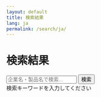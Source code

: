 ```yaml
---
layout: default
title: 検索結果
lang: ja
permalink: /search/ja/
---
```


<div class="search-page">
  <div class="search-page-header">
    <h1>検索結果</h1>
    <div class="search-box-container">
      <input type="text" id="search-page-input" placeholder="企業名・製品名で検索..." autocomplete="off">
      <button id="search-page-button" type="button">検索</button>
    </div>
  </div>
  
  <div id="search-page-results" class="search-page-results">
    <div class="search-message" id="search-message">検索キーワードを入力してください</div>
  </div>
</div>

<script>
class SearchPage {
  constructor() {
    this.searchData = null;
    this.searchInput = document.getElementById('search-page-input');
    this.searchButton = document.getElementById('search-page-button');
    this.searchResults = document.getElementById('search-page-results');
    this.searchMessage = document.getElementById('search-message');
    
    this.init();
  }

  async init() {
    await this.loadSearchData();
    this.bindEvents();
    this.handleURLQuery();
  }

  async loadSearchData() {
    try {
      const response = await fetch('/assets/data/search_ja.json');
      this.searchData = await response.json();
    } catch (error) {
      console.error('Failed to load search data:', error);
      this.searchMessage.textContent = '検索データの読み込みに失敗しました。';
    }
  }

  bindEvents() {
    this.searchButton.addEventListener('click', () => {
      this.performSearch();
    });

    this.searchInput.addEventListener('keypress', (e) => {
      if (e.key === 'Enter') {
        this.performSearch();
      }
    });

    this.searchInput.addEventListener('input', (e) => {
      if (e.target.value.trim() === '') {
        this.clearResults();
      }
    });
  }

  handleURLQuery() {
    const urlParams = new URLSearchParams(window.location.search);
    const query = urlParams.get('q');
    
    if (query) {
      this.searchInput.value = query;
      this.performSearch();
    }
  }

  performSearch() {
    const query = this.searchInput.value.trim();
    
    if (!query || query.length < 2) {
      this.searchMessage.textContent = '2文字以上入力してください。';
      this.searchResults.innerHTML = '<div class="search-message">2文字以上入力してください。</div>';
      return;
    }

    if (!this.searchData) {
      this.searchMessage.textContent = '検索データが読み込まれていません。';
      this.searchResults.innerHTML = '<div class="search-message">検索データが読み込まれていません。</div>';
      return;
    }

    // Update URL
    const url = new URL(window.location);
    url.searchParams.set('q', query);
    window.history.replaceState({}, '', url);

    const results = this.searchItems(query);
    this.displayResults(results, query);
  }

  searchItems(query) {
    const normalizedQuery = query.toLowerCase();
    const titleResults = [];
    const otherResults = [];

    const allItems = [...this.searchData.companies, ...this.searchData.products];

    allItems.forEach(item => {
      const score = this.calculateScore(item, normalizedQuery);
      if (score > 0) {
        const titleMatch = item.title.toLowerCase().includes(normalizedQuery) || 
                           this.containsWords(item.title.toLowerCase(), normalizedQuery);
        
        if (titleMatch) {
          titleResults.push({ ...item, score });
        } else {
          otherResults.push({ ...item, score });
        }
      }
    });

    titleResults.sort((a, b) => b.score - a.score);
    otherResults.sort((a, b) => b.score - a.score);

    return [...titleResults, ...otherResults];
  }

  calculateScore(item, query) {
    let score = 0;
    const title = item.title.toLowerCase();
    const summary = item.summary.toLowerCase();
    const tags = item.tags.map(tag => tag.toLowerCase());

    if (title === query) {
      score += 100;
    } else if (title.includes(query)) {
      score += 50;
    } else if (this.containsWords(title, query)) {
      score += 30;
    }

    if (summary.includes(query)) {
      score += 20;
    } else if (this.containsWords(summary, query)) {
      score += 10;
    }

    tags.forEach(tag => {
      if (tag.includes(query)) {
        score += 15;
      }
    });

    return score;
  }

  containsWords(text, query) {
    const words = query.split(/\s+/);
    return words.some(word => text.includes(word));
  }

  displayResults(results, query) {
    if (results.length === 0) {
      this.searchResults.innerHTML = `
        <div class="search-message">
          「${this.escapeHtml(query)}」の検索結果が見つかりませんでした。
        </div>
      `;
      return;
    }

    const html = `
      <div class="search-results-header">
        <h2>「${this.escapeHtml(query)}」の検索結果 (${results.length}件)</h2>
      </div>
      <div class="search-results-list">
        ${results.map(item => `
          <div class="search-result-item">
            <div class="search-result-type">${item.type}</div>
            <h3><a href="${item.url}">${item.title}</a></h3>
            <div class="search-result-rating">
              <span class="rating-value">${item.rating}</span>
              <span class="rating-stars">★</span>
            </div>
            <p class="search-result-summary">${item.summary}</p>
            ${item.tags.length > 0 ? `
              <div class="search-result-tags">
                ${item.tags.map(tag => `<span class="tag">${tag}</span>`).join('')}
              </div>
            ` : ''}
          </div>
        `).join('')}
      </div>
    `;

    this.searchResults.innerHTML = html;
  }

  clearResults() {
    this.searchResults.innerHTML = '<div class="search-message">検索キーワードを入力してください</div>';
    
    // Clear URL query
    const url = new URL(window.location);
    url.searchParams.delete('q');
    window.history.replaceState({}, '', url);
  }

  escapeHtml(text) {
    const div = document.createElement('div');
    div.textContent = text;
    return div.innerHTML;
  }

  unescapeHtml(text) {
    const div = document.createElement('div');
    div.innerHTML = text;
    return div.textContent || div.innerText || '';
  }
}

// Initialize search page
document.addEventListener('DOMContentLoaded', () => {
  new SearchPage();
});
</script> 